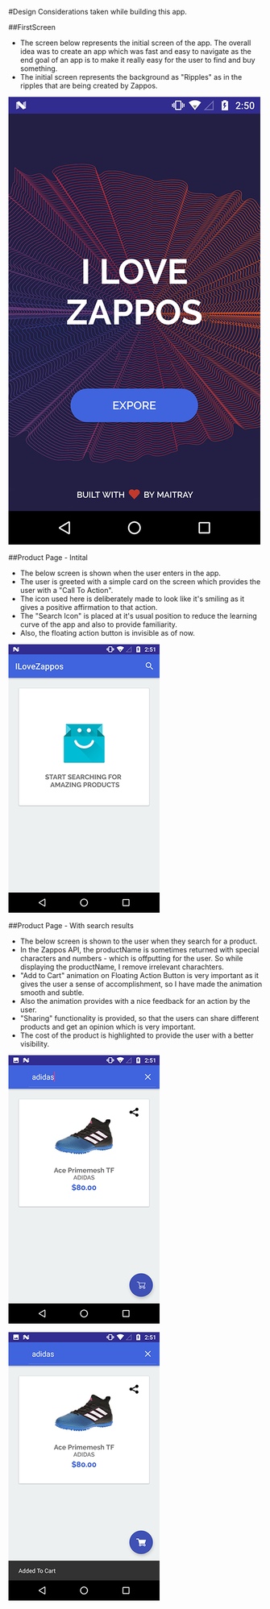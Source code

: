 #Design Considerations taken while building this app.


##FirstScreen
- The screen below represents the initial screen of the app. The overall idea was to create an app which was fast and easy to navigate as the end goal of an app is to make it really easy for the user to find and buy something. 
- The initial screen represents the background as "Ripples" as in the ripples that are being created by Zappos.

![alt text](https://github.com/maitray16/ILoveZappos/blob/master/Design/Resources/FirstScreen.png?raw=true "FirstScreen")


##Product Page - Intital 
- The below screen is shown when the user enters in the app.
- The user is greeted with a simple card on the screen which provides the user with a "Call To Action".
- The icon used here is deliberately made to look like it's smiling as it gives a positive affirmation to that action.
- The "Search Icon" is placed at it's usual position to reduce the learning curve of the app and also to provide familiarity.
- Also, the floating action button is invisible as of now. 

![alt text](https://github.com/maitray16/ILoveZappos/blob/master/Design/Resources/blankScreen.png?raw=true "BlankScreen")

##Product Page - With search results
- The below screen is shown to the user when they search for a product.
- In the Zappos API, the productName is sometimes returned with special characters and numbers - which is offputting for the user. So while displaying the productName, I remove irrelevant charachters.
- "Add to Cart"  animation on Floating Action Button is very important as it gives the user a sense of accomplishment, so I have made the animation smooth and subtle.
- Also the animation provides with a nice feedback for an action by the user.
- "Sharing" functionality is provided, so that the users can share different products and get an opinion which is very important.
- The cost of the product is highlighted to provide the user with a better visibility.

![alt text](https://github.com/maitray16/ILoveZappos/blob/master/Design/Resources/product.png?raw=true "Product Screen")

![alt text](https://github.com/maitray16/ILoveZappos/blob/master/Design/Resources/addtocart.png?raw=true "Add to cart")



